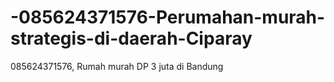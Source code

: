 # -085624371576-Perumahan-murah-strategis-di-daerah-Ciparay
 085624371576,  Rumah murah DP 3 juta di Bandung
